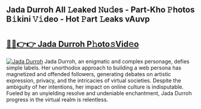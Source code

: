## Jada Durroh All 𝙻eaked 𝙽u𝚍es - Part-Kho 𝙿hotos B𝚒kini 𝚅𝚒deo - Hot 𝙿art 𝙻eaks vAuvp

# <h2><a href="http://ld6n6q.urlbe.top/?page=Jada+Durroh">🔗🔗👉👉 Jada Durroh P𝚑oto𝚜Vid𝚎o</a></h2>

[![Jada Durroh](https://i.imgur.com/eBuTRDB.gif)](http://ld6n6q.urlbe.top/?page=Jada+Durroh)
Jada Durroh, an enigmatic and complex personage, defies simple labels. Her unorthodox approach to building a web persona has magnetized and offended followers, generating debates on artistic expression, privacy, and the intricacies of virtual societies. Despite the ambiguity of her intentions, her impact on online culture is indisputable. Fueled by an unyielding resolve and undeniable enchantment, Jada Durroh progress in the virtual realm is relentless.
